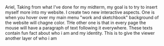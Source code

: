 Ariel,
Taking from what I've done for my midterm, my goal is to try to insert myself more into my website. I create two new interactive aspects.
One is when you hover over my main menu "work and sketchbook" background of the website will chagne color. THe other one is that in every page the mouse will have
a paragraph of text following it everywhere. These texts contain fun fact about who i am and my identity. This is to give the viewer another layer of who i am
